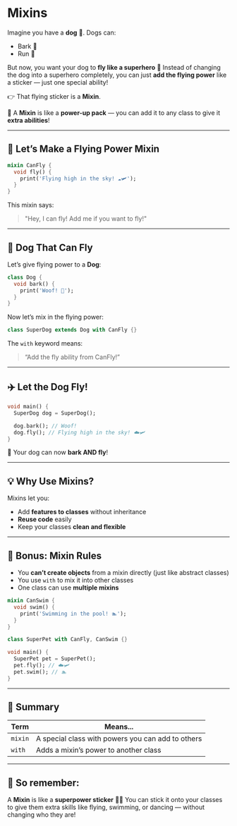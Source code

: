 # Mixins

Imagine you have a **dog** 🐶. Dogs can:

* Bark 🐾
* Run 🏃

But now, you want your dog to **fly like a superhero** 🦸
Instead of changing the dog into a superhero completely, you can just **add the flying power** like a sticker — just one
special ability!

👉 That flying sticker is a **Mixin**.

🧠 A **Mixin** is like a **power-up pack** — you can add it to any class to give it **extra abilities**!

---

## 🦸 Let’s Make a Flying Power Mixin

```dart
mixin CanFly {
  void fly() {
    print('Flying high in the sky! ☁️🛩️');
  }
}
```

This mixin says:

> "Hey, I can fly! Add me if you want to fly!"

---

## 🐶 Dog That Can Fly

Let’s give flying power to a **Dog**:

```dart
class Dog {
  void bark() {
    print('Woof! 🐶');
  }
}
```

Now let’s mix in the flying power:

```dart
class SuperDog extends Dog with CanFly {}
```

The `with` keyword means:

> “Add the fly ability from CanFly!”

---

## ✈️ Let the Dog Fly!

```dart
void main() {
  SuperDog dog = SuperDog();

  dog.bark(); // Woof!
  dog.fly(); // Flying high in the sky! ☁️🛩️
}
```

🎉 Your dog can now **bark AND fly**!

---

## 💡 Why Use Mixins?

Mixins let you:

* Add **features to classes** without inheritance
* **Reuse code** easily
* Keep your classes **clean and flexible**

---

## 🔐 Bonus: Mixin Rules

* You **can’t create objects** from a mixin directly (just like abstract classes)
* You use `with` to mix it into other classes
* One class can use **multiple mixins**

```dart
mixin CanSwim {
  void swim() {
    print('Swimming in the pool! 🏊');
  }
}

class SuperPet with CanFly, CanSwim {}

void main() {
  SuperPet pet = SuperPet();
  pet.fly(); // ☁️🛩️
  pet.swim(); // 🏊
}
```

---

## 🧠 Summary

| Term    | Means...                                          |
|---------|---------------------------------------------------|
| `mixin` | A special class with powers you can add to others |
| `with`  | Adds a mixin’s power to another class             |

---

## 🎉 So remember:

A **Mixin** is like a **superpower sticker** 🧩✨
You can stick it onto your classes to give them extra skills like flying, swimming, or dancing — without changing who
they are!

